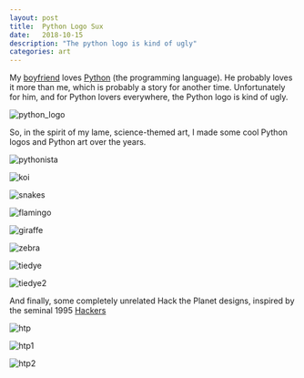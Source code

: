 ```yaml
---
layout: post
title:  Python Logo Sux 
date:   2018-10-15
description: "The python logo is kind of ugly"
categories: art
---
```


My [boyfriend](aryaboudaie.com) loves [Python](https://www.python.org/) (the programming language). He probably loves it more than me, which is probably a story for another time. Unfortunately for him, and for Python lovers everywhere, the Python logo is kind of ugly. 

![python_logo](/assets/images/python-logo-master-v3-TM.png)

So, in the spirit of my lame, science-themed art, I made some cool Python logos and Python art over the years. 

![pythonista](/assets/images/python3.png)

![koi](/assets/images/koi.jpg)

![snakes](/assets/images/snake.jpg)

![flamingo](/assets/images/flamingo.jpg)

![giraffe](/assets/images/giraffe.jpg)

![zebra](/assets/images/zebra.jpg)

![tiedye](/assets/images/tiedye.jpg)

![tiedye2](/assets/images/tiedye2.jpg)

And finally, some completely unrelated Hack the Planet designs, inspired by the seminal 1995 [Hackers](https://www.imdb.com/title/tt0113243/)

![htp](/assets/images/draft5.png)

![htp1](/assets/images/draft6.png)

![htp2](/assets/images/draft4.png)



